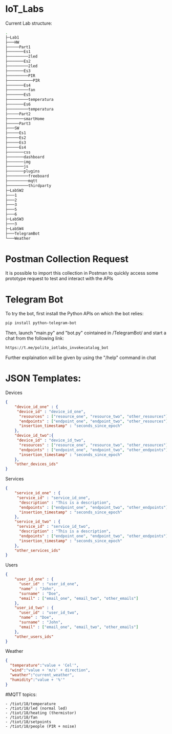 # IoT_Labs
Current Lab structure:
```bash
.
├─Lab1
├───HW
├─────Part1
├───────Es1
├─────────2led
├───────Es2
├─────────2led
├───────Es3
├─────────PIR
├───────────PIR
├───────Es4
├─────────fan
├───────Es5
├─────────temperatura
├───────Es6
├─────────temperatura
├─────Part2
├───────smartHome
├─────Part3
├───SW
├─────Es1
├─────Es2
├─────Es3
├─────Es4
├───────css
├───────dashboard
├───────img
├───────js
├───────plugins
├─────────freeboard
├─────────mqtt
├─────────thirdparty
├─LabSW2
├───1
├───2
├───3
├───5
├───6
├─LabSW3
├───3
├─LabSW4
├───TelegramBot
└───Weather

```

# Postman Collection Request
It is possible to import this collection in Postman to quickly access some prototype request to test and interact with the APIs

# Telegram Bot
To try the bot, first install the Python APIs on which the bot relies:
```bash
pip install python-telegram-bot
```
Then, launch "main.py" and "bot.py" cointained in /TelegramBot/ and start a chat from the following link:
```bash
https://t.me/polito_iotlabs_invokecatalog_bot
```
Further explaination will be given by using the "/help" command in chat

# JSON Templates:
Devices
```json
{
    "device_id_one" : {
     "device_id" : "device_id_one",
      "resources" : ["resource_one", "resource_two", "other_resources"],
      "endpoints" : ["endpoint_one", "endpoint_two", "other_resources"],
      "insertion_timestamp" : "seconds_since_epoch"
    },
    "device_id_two":{
     "device_id" : "device_id_two",
      "resources" : ["resource_one", "resource_two", "other_resources"],
      "endpoints" : ["endpoint_one", "endpoint_two", "other_endpoints"],
      "insertion_timestamp" : "seconds_since_epoch"
    },
    "other_devices_ids"
}
```
Services
```json
{
    "service_id_one" : { 
     "service_id" : "service_id_one",
      "description" : "This is a description",
      "endpoints" : ["endpoint_one", "endpoint_two", "other_endpoints"],
      "insertion_timestamp" : "seconds_since_epoch"
    },
    "service_id_two" : { 
     "service_id" : "service_id_two",
      "description" : "This is a description",
      "endpoints" : ["endpoint_one", "endpoint_two", "other_endpoints"],
      "insertion_timestamp" : "seconds_since_epoch"
    },
    "other_services_ids"
}
```

Users
```json
{
    "user_id_one" : {
      "user_id" : "user_id_one",
      "name" : "John",
      "surname" : "Doe",
      "email" : ["email_one", "email_two", "other_emails"]
    },
    "user_id_two" : {
      "user_id" : "user_id_two",
      "name" : "Doe",
      "surname" : "John",
      "email" : ["email_one", "email_two", "other_emails"]
    },
    "other_users_ids"
}
```

Weather
```json
{
  "temperature":"value + 'Cel'",
  "wind":"value + 'm/s' + direction",
  "weather":"current_weather",
  "humidity":"value + '%'"
}
```

#MQTT topics:
```
- /tiot/18/temperature
- /tiot/18/led (normal led)
- /tiot/18/heating (thermistor)
- /tiot/18/fan
- /tiot/18/setpoints
- /tiot/18/people (PIR + noise)
```